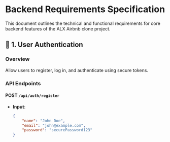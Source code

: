 # Backend Requirements Specification

This document outlines the technical and functional requirements for core backend features of the ALX Airbnb clone project.

## 📌 1. User Authentication

### Overview

Allow users to register, log in, and authenticate using secure tokens.

### API Endpoints

#### POST `/api/auth/register`

-   **Input**:
    ```json
    {
        "name": "John Doe",
        "email": "john@example.com",
        "password": "securePassword123"
    }
    ```
